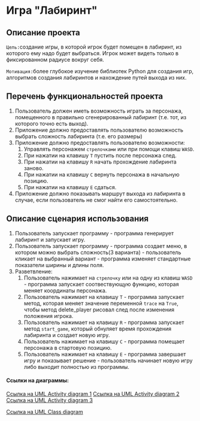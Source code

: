 # Игра "Лабиринт"

## Описание проекта 
`Цель:`создание игры, в которой игрок будет помещен в лабиринт, из которого ему надо будет выбраться. Игрок может видеть только в фиксированном радиусе вокруг себя.

`Мотивация:`более глубокое изучение библиотек Python для создания игр, алгоритмов создания лабиринтов и нахождение путей выхода из них.

## Перечень функциональностей проекта
1. Пользователь должен иметь возможность играть за персонажа, помещенного в правильно сгенерированный лабиринт (т.е. тот, из которого точно есть выход). 
2. Приложение должно предоставлять пользователю возможность выбрать сложность лабиринта (т.е. его размеры) 
3. Приложение должно предоставлять пользователю возможности:
   1. Управлять персонажем `стрелочками` или при помощи клавиш `WASD`.
   2. При нажатии на клавишу `T` пустить после персонажа след.
   3. При нажатии на клавишу `R` начать прохождение лабиринта заново.
   4. При нажатии на клавишу `C` вернуть персонажа в начальную позицию.
   5. При нажатии на клавишу `E` сдаться. 
4. Приложение должно показывать маршрут выхода из лабиринта в случае, если пользователь не смог найти его самостоятельно. 

## Описание сценария использования
1. Пользователь запускает программу - программа генерирует лабиринт и запускает игру.
2. Пользователь запускает программу - программа создает меню, в котором можно выбрать сложность(3 варианта) -
пользователь кликает на выбранный вариант - программа изменяет стандартные показатели ширины и длины поля.
3. Разветвление:
   1. Пользователь нажимает на `стрелочку` или на одну из клавиш `WASD` - программа запускает соотвествующую функцию,
которая меняет координаты персонажа.
   2. Пользователь нажимает на клавишу `T` - программа запускает метод, которая меняет значение переменной `trace`
на `True`, чтобы метод delete_player рисовал след после изменения положения игрока.
   3. Пользователь нажимает на клавишу `R` - программа запускает метод `start_game`, который обнуляет время прохождения
лабиринта и создает новую игру. 
   4. Пользователь нажимает на клавишу `C` - программа помещает персонажа в стартовую позицию.
   5. Пользователь нажимает на клавишу `E` - программа завершает игру и показывает решение - пользователь начинает новую
игру либо выходит полностью из программы.

#### Ссылки на диаграммы:
[Ссылка на UML Activity diagram 1](/doc/UML_AD_1.drawio.png)
[Ссылка на UML Activity diagram 2](/doc/UML_AD_2.drawio.png)
[Ссылка на UML Activity diagram 3](/doc/UML_AD_3.drawio.png)

[Ссылка на UML Class diagram](UML_CD.drawio.png)